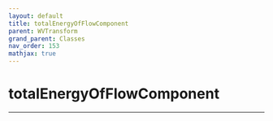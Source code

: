 ```yaml
---
layout: default
title: totalEnergyOfFlowComponent
parent: WVTransform
grand_parent: Classes
nav_order: 153
mathjax: true
---
```


#  totalEnergyOfFlowComponent




---

